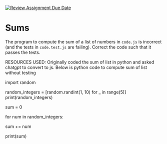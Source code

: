 [![Review Assignment Due Date](https://classroom.github.com/assets/deadline-readme-button-24ddc0f5d75046c5622901739e7c5dd533143b0c8e959d652212380cedb1ea36.svg)](https://classroom.github.com/a/443tM8ZN)
# Sums

The program to compute the sum of a list of numbers in `code.js` is incorrect
(and the tests in `code.test.js` are failing). Correct the code such that it
passes the tests.


RESOURCES USED:  Originally coded the sum of list in python and asked chatgpt to convert to js. Below is python code to compute sum of list without testing

import random

random_integers = [random.randint(1, 10) for _ in range(5)]
print(random_integers)

sum = 0

for num in random_integers:

   sum += num

print(sum)
